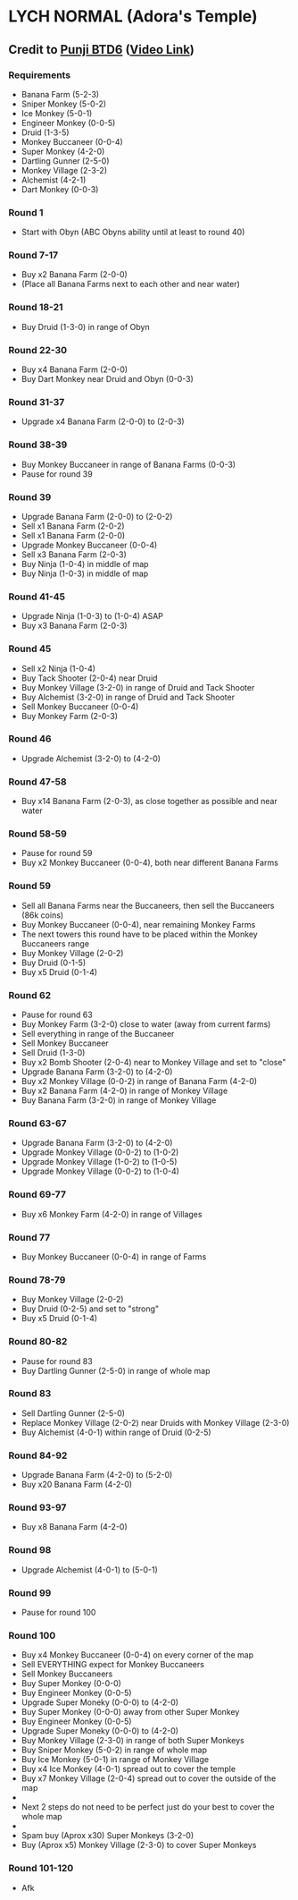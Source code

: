 # LYCH **NORMAL** (Adora's Temple)
## Credit to [Punji BTD6](https://www.youtube.com/channel/UC35sgWgGoeh8pUT-hIXsiWQ) ([Video Link](https://www.youtube.com/watch?v=q6Vl-71RbEE))

### Requirements
* Banana Farm (5-2-3)
* Sniper Monkey (5-0-2)
* Ice Monkey (5-0-1)
* Engineer Monkey (0-0-5)
* Druid (1-3-5)
* Monkey Buccaneer (0-0-4)
* Super Monkey (4-2-0)
* Dartling Gunner (2-5-0)
* Monkey Village (2-3-2)
* Alchemist (4-2-1)
* Dart Monkey (0-0-3)

### Round 1
* Start with Obyn (ABC Obyns ability until at least to round 40)

### Round 7-17
* Buy x2 Banana Farm (2-0-0)
* (Place all Banana Farms next to each other and near water)

### Round 18-21
* Buy Druid (1-3-0) in range of Obyn

### Round 22-30
* Buy x4 Banana Farm (2-0-0)
* Buy Dart Monkey near Druid and Obyn (0-0-3)

### Round 31-37
* Upgrade x4 Banana Farm (2-0-0) to (2-0-3)

### Round 38-39
* Buy Monkey Buccaneer in range of Banana Farms (0-0-3)
* Pause for round 39

### Round 39
* Upgrade Banana Farm (2-0-0) to (2-0-2)
* Sell x1 Banana Farm (2-0-2)
* Sell x1 Banana Farm (2-0-0)
* Upgrade Monkey Buccaneer (0-0-4)
* Sell x3 Banana Farm (2-0-3)
* Buy Ninja (1-0-4) in middle of map 
* Buy Ninja (1-0-3) in middle of map 

### Round 41-45
* Upgrade Ninja (1-0-3) to (1-0-4) ASAP
* Buy x3 Banana Farm (2-0-3)

### Round 45
* Sell x2 Ninja (1-0-4)
* Buy Tack Shooter (2-0-4) near Druid 
* Buy Monkey Village (3-2-0) in range of Druid and Tack Shooter
* Buy Alchemist (3-2-0) in range of Druid and Tack Shooter 
* Sell Monkey Buccaneer (0-0-4)
* Buy Monkey Farm (2-0-3)

### Round 46
* Upgrade Alchemist (3-2-0) to (4-2-0)

### Round 47-58
* Buy x14 Banana Farm (2-0-3), as close together as possible and near water

### Round 58-59
* Pause for round 59
* Buy x2 Monkey Buccaneer (0-0-4), both near different Banana Farms

### Round 59
* Sell all Banana Farms near the Buccaneers, then sell the Buccaneers (86k coins)
* Buy Monkey Buccaneer (0-0-4), near remaining Monkey Farms
* The next towers this round have to be placed within the Monkey Buccaneers range
* Buy Monkey Village (2-0-2)
* Buy Druid (0-1-5)
* Buy x5 Druid (0-1-4)

### Round 62
* Pause for round 63
* Buy Monkey Farm (3-2-0) close to water (away from current farms)
* Sell everything in range of the Buccaneer
* Sell Monkey Buccaneer
* Sell Druid (1-3-0)
* Buy x2 Bomb Shooter (2-0-4) near to Monkey Village and set to "close"
* Upgrade Banana Farm (3-2-0) to (4-2-0)
* Buy x2 Monkey Village (0-0-2) in range of Banana Farm (4-2-0)
* Buy x2 Banana Farm (4-2-0) in range of Monkey Village
* Buy Banana Farm (3-2-0) in range of Monkey Village

### Round 63-67
* Upgrade Banana Farm (3-2-0) to (4-2-0)
* Upgrade Monkey Village (0-0-2) to (1-0-2)
* Upgrade Monkey Village (1-0-2) to (1-0-5)
* Upgrade Monkey Village (0-0-2) to (1-0-4)

### Round 69-77
* Buy x6 Monkey Farm (4-2-0) in range of Villages

### Round 77
* Buy Monkey Buccaneer (0-0-4) in range of Farms

### Round 78-79
* Buy Monkey Village (2-0-2)
* Buy Druid (0-2-5) and set to "strong"
* Buy x5 Druid (0-1-4)

### Round 80-82
* Pause for round 83
* Buy Dartling Gunner (2-5-0) in range of whole map

### Round 83
* Sell Dartling Gunner (2-5-0)
* Replace Monkey Village (2-0-2) near Druids with Monkey Village (2-3-0)
* Buy Alchemist (4-0-1) within range of Druid (0-2-5)

### Round 84-92
* Upgrade Banana Farm (4-2-0) to (5-2-0)
* Buy x20 Banana Farm (4-2-0)

### Round 93-97
* Buy x8 Banana Farm (4-2-0)

### Round 98
* Upgrade Alchemist (4-0-1) to (5-0-1)

### Round 99
* Pause for round 100

### Round 100
* Buy x4 Monkey Buccaneer (0-0-4) on every corner of the map
* Sell EVERYTHING expect for Monkey Buccaneers
* Sell Monkey Buccaneers
* Buy Super Monkey (0-0-0)
* Buy Engineer Monkey (0-0-5)
* Upgrade Super Moneky (0-0-0) to (4-2-0)
* Buy Super Monkey (0-0-0) away from other Super Monkey
* Buy Engineer Monkey (0-0-5)
* Upgrade Super Moneky (0-0-0) to (4-2-0)
* Buy Monkey Village (2-3-0) in range of both Super Monkeys
* Buy Sniper Monkey (5-0-2) in range of whole map
* Buy Ice Monkey (5-0-1) in range of Monkey Village
* Buy x4 Ice Monkey (4-0-1) spread out to cover the temple
* Buy x7 Monkey Village (2-0-4) spread out to cover the outside of the map
* 
* Next 2 steps do not need to be perfect just do your best to cover the whole map
* 
* Spam buy (Aprox x30) Super Monkeys (3-2-0)
* Buy (Aprox x5) Monkey Village (2-3-0) to cover Super Monkeys

### Round 101-120
* Afk
